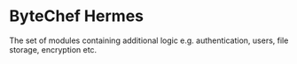 # ByteChef Hermes
The set of modules containing additional logic e.g. authentication, users, file storage, encryption etc.

